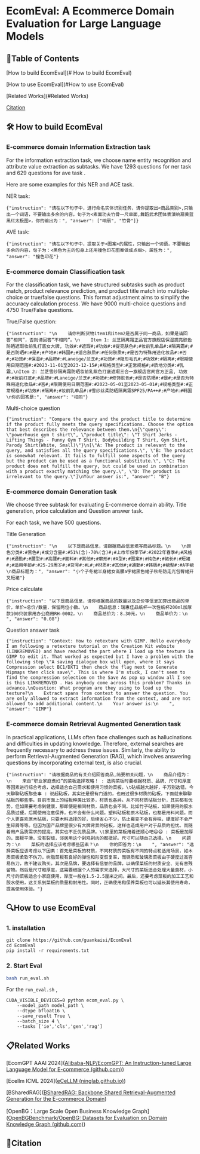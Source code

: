 # EcomEval: A Ecommerce Domain Evaluation for Large Language Models

## 📃Table of Contents

[How to build EcomEval](# How to build EcomEval)

[How to use EcomEval](#How to use EcomEval)

[Related Works](#Related Works)

[Citation](#Citation)

## 🛠 How to build EcomEval

### E-commerce domain Information Extraction task

For the information extraction task, we choose name entity recognition and attribute value extraction as subtasks. We have 1293 questions for ner task and 629 questions for ave task .

Here are some examples for this NER and ACE task.

NER task:

```
{"instruction": "请在以下句子中，进行命名实体识别任务，请你提取出<商品类别>,只输出一个词语，不要输出多余的内容，句子为<素面功夫竹骨一尺单面,舞蹈武术团体表演响扇黄蓝黑红太极图>，你的输出为：", "answer": ["响扇", "竹骨"]}

```

AVE task:

```
{"instruction": "请在以下句子中，提取关于<图案>的属性，只输出一个词语，不要输出多余的内容，句子为：<黑色为主的包身上还用撞色印花图案做成点缀>，属性为：", "answer": "撞色印花"}

```

### E-commerce domain Classification task

For the classification task, we have structured subtasks such as product match, product relevance prediction, and product title match into multiple-choice or true/false questions. This format adjustment aims to simplify the accuracy calculation process. We have 9000 multi-choice questions and 4750 True/False questions.

True/False question: 

```
{"instruction": "\n    请你判断货物item1和item2是否属于同一商品，如果是请回答“相同”，否则请回答“不相同”。\n    Item 1: 兰芝隔离霜正品官方旗舰店保湿提亮肤色防晒遮瑕妆前乳打底女大牌, 功效#:#遮瑕#;#功效#:#提亮肤色#;#妆前乳单品#:#隔离霜#;#是否防晒#:#是#;#产地#:#韩国#;#适合肤质#:#任何肤质#;#是否为特殊用途化妆品#:#否#;#功效#:#保湿#;#品牌#:#Laneige/兰芝#;#功效#:#隐形毛孔#;#功效#:#隔离#;#限期使用日期范围#:#2023-11-01至2023-12-15#;#规格类型#:#正常规格#;#质地分类#:#乳霜,\nItem 2: 兰芝雪纱隔离霜防晒妆前乳紫色打底遮瑕三合一旗舰店官网官方正品, 功效#:#妆前打底#;#品牌#:#Laneige/兰芝#;#功效#:#修饰肤色#;#是否防晒#:#是#;#是否为特殊用途化妆品#:#否#;#限期使用日期范围#:#2023-05-01至2023-05-01#;#规格类型#:#正常规格#;#功效#:#隔离#;#妆前乳单品#:#雪纱丝柔防晒隔离霜SPF25/PA++#;#产地#:#韩国\n你的回答是:", "answer": "相同"}
```

Multi-choice question

```
{"instruction": "Compare the query and the product title to determine if the product fully meets the query specifications. Choose the option that best describes the relevance between them.\n{\"query\": \"powerhouse gym t shirt\", \"product title\": \"T Shirt Jerks - Lifting Things - Funny Gym T Shirt, Bodybuilding T Shirt, Gym Shirt, Parody Shirt(White, Small)\"}\n[\"A: The product is relevant to the query, and satisfies all the query specifications.\", \"B: The product is somewhat relevant. It fails to fulfill some aspects of the query but the product can be used as a functional substitute.\", \"C: The product does not fulfill the query, but could be used in combination with a product exactly matching the query.\", \"D: The product is irrelevant to the query.\"]\nYour answer is:", "answer": "B"}
```



### E-commerce domain Generation task

We choose three subtask for evaluating E-commerce domain ability. Title generation, price calculation and Question answer task.

For each task, we have 500 questions.

Title Generation

```
{"instruction": "\n    以下是商品信息，请跟据商品信息填写商品标题。\n    \n颜色分类#:#黑色#;#成分含量#:#51%(含)-70%(含)#;#上市年份季节#:#2022年春季#;#风格#:#通勤#;#腰型#:#高腰#;#面料#:#其他#;#廓形#:#A型#;#图案#:#纯色#;#裙长#:#短裙#;#适用年龄#:#25-29周岁#;#货号#:#L#;#材质#:#其他#;#通勤#:#韩版#;#裙型#:#A字裙\n商品标题为：", "answer": "小个子冬裙半身裙女高腰a字裙黑色裙子秋冬防走光包臀裙开叉短裙"}
```

Price calculate

```
{"instruction": "以下是商品信息，请你根据商品的数量以及总价等信息加算出商品的单价，单价=总价/数量，保留两位小数。\n    商品信息：瑞惠佳品纸杯一次性纸杯200ml加厚款100只装家用办公商用RH-0002，\n    商品总价为：8.30元，\n    商品单价为：\n    ", "answer": "0.08"}

```

Question answer task

```
{"instruction": "Context: How to retexture with GIMP. Hello everybody I am following a retexture tutorial on the Creation Kit website (LINKREMOVED) and have reached the part where I load up the texture in GIMP to edit it. That worked as expected but I have a problem with the following step \"A saving dialogue box will open, where it says Compression select BC1/DXT1 then check the flag next to Generate Mipmaps then click save\". This is where I'm stuck, I can't seem to find the compression selection on the Save As pop up window all I see is this LINKREMOVED . Has anybody come across this problem? Thanks in advance.\nQuestion: What program are they using to load up the texture?\n    Extract spans from context to answer the question. You are only allowed to extract information from the context, and are not allowed to add additional content.\n    Your answer is:\n    ", "answer": "GIMP"}

```

### E-commerce domain Retrieval Augmented Generation task

In practical applications, LLMs often face challenges such as hallucinations and difficulties in updating knowledge. Therefore, external searches are frequently necessary to address these issues. Similarly, the ability to perform Retrieval-Augmented Generation (RAG), which involves answering questions by incorporating external text, is also crucial.

```
{"instruction": "请根据商品的有关介绍回答商品,简要相关问题，\n    商品介绍为：\n    来自“职业家庭煮妇”的菜板选择攻略！ : 选购菜板时要根据材质、品牌、尺寸和厚度等因素进行综合考虑，选择适合自己需求和使用习惯的菜板。\t砧板越大越好，千万别选错，今天聊聊砧板那些事 : 说起砧板，其实还是很有门道的，也用过很多材质的砧板，下面就来聊聊砧板的那些事。目前市面上的砧板种类比较多，材质也各异。从不同材质砧板分析，其实都有优势，但如果要考虑到健康，那即使是相同材质，品质也会不同。比如竹子砧板，如果使用的胶水品质过硬，后期使用注意保养，也不会有什么问题。塑料砧板和原木砧板，也都是用料问题。而个人更喜欢原木砧板，只要木料选择的好，后续省心不少，防止霉变不会有异味，硬度好不会产生碎屑等等。但因为国产品牌里很少有大牌背景的砧板，这样也造成用户对于品质的担忧。而随着用户品质需求的提高，其实也不乏优质品牌。\t家里的菜板用着还顺心吧😄😄 : 菜板是加厚的，面板平滑，没有裂缝，邻居用这个剁鸡剁肉的都挺好。尺寸可以随自己选择。\n    问题为：\n    菜板的选择应该考虑哪些因素？\n    你的回答为：\n    ", "answer": "选择菜板应该考虑以下因素：首先是菜板的材质，不同材质的菜板有不同的特点和适用场景，如木质菜板柔软不伤刀，树脂菜板有良好的弹性和形变恢复率，而钢质和玻璃质菜板由于硬度过高容易伤刀，故不建议购买。其次是品牌，要选择有信誉的品牌，以确保菜板的材质安全、无有害残留物。然后是尺寸和厚度，这需要根据个人的需求来选择，大尺寸的菜板适合处理大量食材，小尺寸的菜板适合小家庭使用，厚度一般在1.5-2.5厘米之间。最后，还要考虑菜板的加工工艺和胶水使用，这关系到菜板的质量和耐用性。同时，正确使用和保养菜板也可以延长其使用寿命，提高使用体验。"}

```



## 🔍How to use EcomEval

### 1. installation

```
git clone https://github.com/guankaisi/EcomEval
cd EcomEval
pip install -r requirements.txt
```

### 2. Start Eval 

```bash
bash run_eval.sh
```

For the `run_eval.sh` ,

```
CUDA_VISIBLE_DEVICES=0 python ecom_eval.py \
    --model_path model_path \
    --dtype bfloat16 \
    --save_result True \
    --batch_size 4 \
    --tasks ['ie','cls','gen','rag']
```

## 📋Related Works

[EcomGPT AAAI 2024]([Alibaba-NLP/EcomGPT: An Instruction-tuned Large Language Model for E-commerce (github.com)](https://github.com/Alibaba-NLP/EcomGPT))

[Ecellm ICML 2024]([eCeLLM (ninglab.github.io)](https://ninglab.github.io/eCeLLM/))

[BSharedRAG]([BSharedRAG: Backbone Shared Retrieval-Augmented Generation for the E-commerce Domain](https://bsharedrag.github.io/index.html))

[OpenBG：Large Scale Open Business Knowledge Graph]([OpenBGBenchmark/OpenBG: Datasets for Evaluation on Domain Knowledge Graph (github.com)](https://github.com/OpenBGBenchmark/OpenBG))

## 👀Citation

